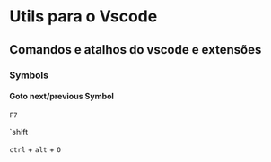 # Utils para o Vscode

## Comandos e atalhos do vscode e extensões

### Symbols

#### Goto next/previous Symbol

`F7`

`shift




`ctrl` + `alt` + `O`
```